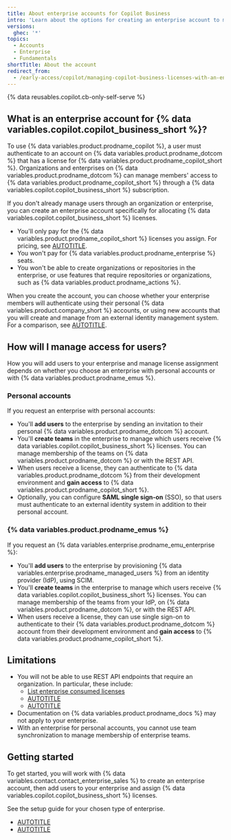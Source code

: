 ```yaml
---
title: About enterprise accounts for Copilot Business
intro: 'Learn about the options for creating an enterprise account to manage {% data variables.copilot.copilot_business_short %} licenses, without adopting {% data variables.product.prodname_enterprise %}.'
versions:
  ghec: '*'
topics:
  - Accounts
  - Enterprise
  - Fundamentals
shortTitle: About the account
redirect_from:
  - /early-access/copilot/managing-copilot-business-licenses-with-an-enterprise-account
---
```


<!-- expires 2025-10-20 -->
<!-- Part of the Copilot direct licensing rollout -->
<!-- Expired content will be addressed by the Drivers team -->

{% data reusables.copilot.cb-only-self-serve %}

<!-- end expires 2025-10-20 -->

## What is an enterprise account for {% data variables.copilot.copilot_business_short %}?

To use {% data variables.product.prodname_copilot %}, a user must authenticate to an account on {% data variables.product.prodname_dotcom %} that has a license for {% data variables.product.prodname_copilot_short %}. Organizations and enterprises on {% data variables.product.prodname_dotcom %} can manage members' access to {% data variables.product.prodname_copilot_short %} through a {% data variables.copilot.copilot_business_short %} subscription.

If you don't already manage users through an organization or enterprise, you can create an enterprise account specifically for allocating {% data variables.copilot.copilot_business_short %} licenses.

* You'll only pay for the {% data variables.product.prodname_copilot_short %} licenses you assign. For pricing, see [AUTOTITLE](/billing/concepts/product-billing/github-copilot-licenses#licenses-for-github-copilot).
* You won't pay for {% data variables.product.prodname_enterprise %} seats.
* You won't be able to create organizations or repositories in the enterprise, or use features that require repositories or organizations, such as {% data variables.product.prodname_actions %}.

When you create the account, you can choose whether your enterprise members will authenticate using their personal {% data variables.product.company_short %} accounts, or using new accounts that you will create and manage from an external identity management system. For a comparison, see [AUTOTITLE](/admin/identity-and-access-management/understanding-iam-for-enterprises/choosing-an-enterprise-type-for-github-enterprise-cloud).

## How will I manage access for users?

How you will add users to your enterprise and manage license assignment depends on whether you choose an enterprise with personal accounts or with {% data variables.product.prodname_emus %}.

### Personal accounts

If you request an enterprise with personal accounts:

* You'll **add users** to the enterprise by sending an invitation to their personal {% data variables.product.prodname_dotcom %} account.
* You'll **create teams** in the enterprise to manage which users receive {% data variables.copilot.copilot_business_short %} licenses. You can manage membership of the teams on {% data variables.product.prodname_dotcom %} or with the REST API.
* When users receive a license, they can authenticate to {% data variables.product.prodname_dotcom %} from their development environment and **gain access** to {% data variables.product.prodname_copilot_short %}.
* Optionally, you can configure **SAML single sign-on** (SSO), so that users must authenticate to an external identity system in addition to their personal account.

### {% data variables.product.prodname_emus %}

If you request an {% data variables.enterprise.prodname_emu_enterprise %}:

* You'll **add users** to the enterprise by provisioning {% data variables.enterprise.prodname_managed_users %} from an identity provider (IdP), using SCIM.
* You'll **create teams** in the enterprise to manage which users receive {% data variables.copilot.copilot_business_short %} licenses. You can manage membership of the teams from your IdP, on {% data variables.product.prodname_dotcom %}, or with the REST API.
* When users receive a license, they can use single sign-on to authenticate to their {% data variables.product.prodname_dotcom %} account from their development environment and **gain access** to {% data variables.product.prodname_copilot_short %}.

## Limitations

* You will not be able to use REST API endpoints that require an organization. In particular, these include:
  * [List enterprise consumed licenses](/rest/enterprise-admin/license#list-enterprise-consumed-licenses)
  * [AUTOTITLE](/rest/orgs/members)
  * [AUTOTITLE](/rest/copilot/copilot-user-management)
* Documentation on {% data variables.product.prodname_docs %} may not apply to your enterprise.
* With an enterprise for personal accounts, you cannot use team synchronization to manage membership of enterprise teams.

## Getting started

To get started, you will work with {% data variables.contact.contact_enterprise_sales %} to create an enterprise account, then add users to your enterprise and assign {% data variables.copilot.copilot_business_short %} licenses.

See the setup guide for your chosen type of enterprise.

* [AUTOTITLE](/admin/copilot-business-only/setting-up-a-dedicated-enterprise-for-copilot-business-personal-accounts)
* [AUTOTITLE](/admin/copilot-business-only/setting-up-a-dedicated-enterprise-for-copilot-business-managed-users)
